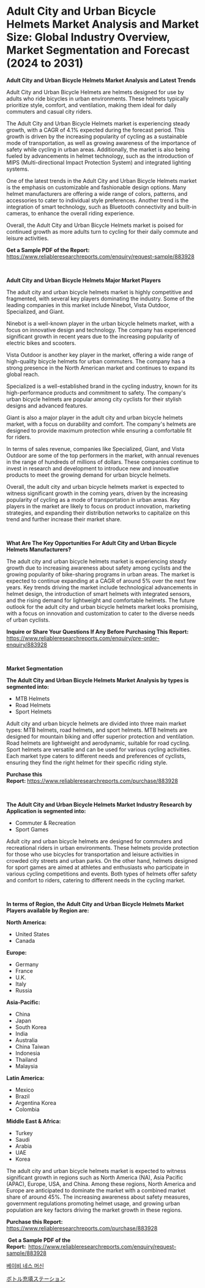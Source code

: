 <p><h1>Adult City and Urban Bicycle Helmets Market Analysis and Market Size: Global Industry Overview, Market Segmentation and Forecast (2024 to 2031)</h1></p><p><strong>Adult City and Urban Bicycle Helmets Market Analysis and Latest Trends</strong></p>
<p><p>Adult City and Urban Bicycle Helmets are helmets designed for use by adults who ride bicycles in urban environments. These helmets typically prioritize style, comfort, and ventilation, making them ideal for daily commuters and casual city riders.</p><p>The Adult City and Urban Bicycle Helmets market is experiencing steady growth, with a CAGR of 4.1% expected during the forecast period. This growth is driven by the increasing popularity of cycling as a sustainable mode of transportation, as well as growing awareness of the importance of safety while cycling in urban areas. Additionally, the market is also being fueled by advancements in helmet technology, such as the introduction of MIPS (Multi-directional Impact Protection System) and integrated lighting systems.</p><p>One of the latest trends in the Adult City and Urban Bicycle Helmets market is the emphasis on customizable and fashionable design options. Many helmet manufacturers are offering a wide range of colors, patterns, and accessories to cater to individual style preferences. Another trend is the integration of smart technology, such as Bluetooth connectivity and built-in cameras, to enhance the overall riding experience.</p><p>Overall, the Adult City and Urban Bicycle Helmets market is poised for continued growth as more adults turn to cycling for their daily commute and leisure activities.</p></p>
<p><strong>Get a Sample PDF of the Report:&nbsp;</strong> <a href="https://www.reliableresearchreports.com/enquiry/request-sample/883928">https://www.reliableresearchreports.com/enquiry/request-sample/883928</a></p>
<p>&nbsp;</p>
<p><strong>Adult City and Urban Bicycle Helmets Major Market Players</strong></p>
<p><p>The adult city and urban bicycle helmets market is highly competitive and fragmented, with several key players dominating the industry. Some of the leading companies in this market include Ninebot, Vista Outdoor, Specialized, and Giant.</p><p>Ninebot is a well-known player in the urban bicycle helmets market, with a focus on innovative design and technology. The company has experienced significant growth in recent years due to the increasing popularity of electric bikes and scooters.</p><p>Vista Outdoor is another key player in the market, offering a wide range of high-quality bicycle helmets for urban commuters. The company has a strong presence in the North American market and continues to expand its global reach.</p><p>Specialized is a well-established brand in the cycling industry, known for its high-performance products and commitment to safety. The company's urban bicycle helmets are popular among city cyclists for their stylish designs and advanced features.</p><p>Giant is also a major player in the adult city and urban bicycle helmets market, with a focus on durability and comfort. The company's helmets are designed to provide maximum protection while ensuring a comfortable fit for riders.</p><p>In terms of sales revenue, companies like Specialized, Giant, and Vista Outdoor are some of the top performers in the market, with annual revenues in the range of hundreds of millions of dollars. These companies continue to invest in research and development to introduce new and innovative products to meet the growing demand for urban bicycle helmets.</p><p>Overall, the adult city and urban bicycle helmets market is expected to witness significant growth in the coming years, driven by the increasing popularity of cycling as a mode of transportation in urban areas. Key players in the market are likely to focus on product innovation, marketing strategies, and expanding their distribution networks to capitalize on this trend and further increase their market share.</p></p>
<p>&nbsp;</p>
<p><strong>What Are The Key Opportunities For Adult City and Urban Bicycle Helmets Manufacturers?</strong></p>
<p><p>The adult city and urban bicycle helmets market is experiencing steady growth due to increasing awareness about safety among cyclists and the growing popularity of bike-sharing programs in urban areas. The market is expected to continue expanding at a CAGR of around 5% over the next few years. Key trends driving the market include technological advancements in helmet design, the introduction of smart helmets with integrated sensors, and the rising demand for lightweight and comfortable helmets. The future outlook for the adult city and urban bicycle helmets market looks promising, with a focus on innovation and customization to cater to the diverse needs of urban cyclists.</p></p>
<p><strong>Inquire or Share Your Questions If Any Before Purchasing This Report:</strong> <a href="https://www.reliableresearchreports.com/enquiry/pre-order-enquiry/883928">https://www.reliableresearchreports.com/enquiry/pre-order-enquiry/883928</a></p>
<p>&nbsp;</p>
<p><strong>Market Segmentation</strong></p>
<p><strong>The Adult City and Urban Bicycle Helmets Market Analysis by types is segmented into:</strong></p>
<p><ul><li>MTB Helmets</li><li>Road Helmets</li><li>Sport Helmets</li></ul></p>
<p><p>Adult city and urban bicycle helmets are divided into three main market types: MTB helmets, road helmets, and sport helmets. MTB helmets are designed for mountain biking and offer superior protection and ventilation. Road helmets are lightweight and aerodynamic, suitable for road cycling. Sport helmets are versatile and can be used for various cycling activities. Each market type caters to different needs and preferences of cyclists, ensuring they find the right helmet for their specific riding style.</p></p>
<p><strong>Purchase this Report:&nbsp;</strong><a href="https://www.reliableresearchreports.com/purchase/883928">https://www.reliableresearchreports.com/purchase/883928</a></p>
<p>&nbsp;</p>
<p><strong>The Adult City and Urban Bicycle Helmets Market Industry Research by Application is segmented into:</strong></p>
<p><ul><li>Commuter & Recreation</li><li>Sport Games</li></ul></p>
<p><p>Adult city and urban bicycle helmets are designed for commuters and recreational riders in urban environments. These helmets provide protection for those who use bicycles for transportation and leisure activities in crowded city streets and urban parks. On the other hand, helmets designed for sport games are aimed at athletes and enthusiasts who participate in various cycling competitions and events. Both types of helmets offer safety and comfort to riders, catering to different needs in the cycling market.</p></p>
<p>&nbsp;</p>
<p><strong>In terms of Region, the Adult City and Urban Bicycle Helmets Market Players available by Region are:</strong></p>
<p>
    <p> <strong> North America: </strong>
        <ul>
            <li>United States</li>
            <li>Canada</li>
        </ul>
        </p> 
    <p> <strong> Europe: </strong>
        <ul>
            <li>Germany</li>
            <li>France</li>
            <li>U.K.</li>
            <li>Italy</li>
            <li>Russia</li>
        </ul>
        </p> 
    <p> <strong> Asia-Pacific: </strong>
        <ul>
            <li>China</li>
            <li>Japan</li>
            <li>South Korea</li>
            <li>India</li>
            <li>Australia</li>
            <li>China Taiwan</li>
            <li>Indonesia</li>
            <li>Thailand</li>
            <li>Malaysia</li>
        </ul>
        </p> 
    <p> <strong> Latin America: </strong>
        <ul>
            <li>Mexico</li>
            <li>Brazil</li>
            <li>Argentina Korea</li>
            <li>Colombia</li>
        </ul>
        </p> 
    <p> <strong> Middle East & Africa: </strong>
        <ul>
            <li>Turkey</li>
            <li>Saudi</li>
            <li>Arabia</li>
            <li>UAE</li>
            <li>Korea</li>
        </ul>
    </p>
    </p>
<p><p>The adult city and urban bicycle helmets market is expected to witness significant growth in regions such as North America (NA), Asia Pacific (APAC), Europe, USA, and China. Among these regions, North America and Europe are anticipated to dominate the market with a combined market share of around 45%. The increasing awareness about safety measures, government regulations promoting helmet usage, and growing urban population are key factors driving the market growth in these regions.</p></p>
<p><strong>Purchase this Report: </strong><a href="https://www.reliableresearchreports.com/purchase/883928">https://www.reliableresearchreports.com/purchase/883928</a></p>
<p>&nbsp;<strong>Get a Sample PDF of the Report:&nbsp;&nbsp;</strong><a href="https://www.reliableresearchreports.com/enquiry/request-sample/883928">https://www.reliableresearchreports.com/enquiry/request-sample/883928</a></p>
<p><strong></strong></p>
<p><p><a href="https://medium.com/@wheelgg5674537/%EB%B2%A0%EC%9D%B4%EB%B9%84%EB%84%A4%EC%8A%A4-%EA%B8%B0%EA%B3%84-%EC%8B%9C%EC%9E%A5-%EB%B6%84%EC%84%9D-%EC%97%B0%ED%8F%89%EA%B7%A0-%EC%84%B1%EC%9E%A5%EC%9C%A8-%EC%8B%9C%EC%9E%A5-%EC%84%B8%EB%B6%84%ED%99%94-%EB%B0%8F-%EC%84%B8%EA%B3%84-%EC%82%B0%EC%97%85-%EA%B0%9C%EC%9A%94-6e4590a64758">베이비 네스 머신</a></p><p><a href="https://github.com/lababdou/Market-Research-Report-List-3/blob/main/77332646989.md">ボトル充填ステーション</a></p></p>